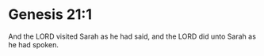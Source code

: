 # Genesis 21:1

And the LORD visited Sarah as he had said, and the LORD did unto Sarah as he had spoken.